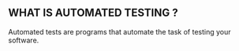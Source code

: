 ## WHAT IS AUTOMATED TESTING ?
Automated tests are programs that automate the task of testing your software.
